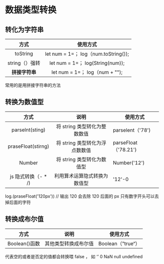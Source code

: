 # 数据类型转换

## 转化为字符串

|      方式      |               使用方式               |
| :------------: | :----------------------------------: |
|    toString    | let num = 1=； log（num.toString()); |
| string（）强转 |   let num = 1=； log(String(num));   |
| **拼接字符串** |    let num = 1=； log（num + "");    |

常用的是用拼接字符串的方法

## 转换为数值型

|         方式         |              说明              | 使用方式             |
| :------------------: | :----------------------------: | -------------------- |
|   parselnt(sting)    |  将 string 类型转化为整数数值  | parselent（'78')     |
|  praseFloat(stirng)  | 将 string 类型转化为浮点数数值 | parseFloat（'78.21') |
|        Number        |   将 string 类型转化为数值型   | Number('12')         |
| js 隐式转换（- \* /) |  利用算术运算隐式转换为数值型  | '12'-0               |

log.(praseFloat('120px')) // 输出 120 会去除 120 后面的 px 只有数字开头可以去掉后面的字符

## 转换成布尔值

|     方式      |         说明         | 使用方式          |
| :-----------: | :------------------: | ----------------- |
| Boolean()函数 | 其他类型转换成布尔值 | Boolean（”true“） |

代表空的或者是否定的值都会转换喂 false ， 如 ‘’ 0 NaN null undefined
